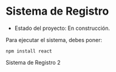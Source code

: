 <h1>Sistema de Registro</h1>

- Estado del proyecto: En construcción.

Para ejecutar el sistema, debes poner: 

```npm install react```

Sistema de Registro 2